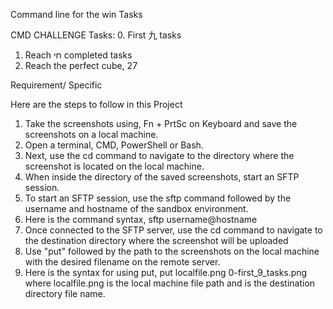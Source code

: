 Command line for the win Tasks

CMD CHALLENGE
Tasks:
0. First 九 tasks
1. Reach חי completed tasks
2. Reach the perfect cube, 27

Requirement/ Specific

Here are the steps to follow in this Project

1. Take the screenshots using, Fn + PrtSc on Keyboard and save the screenshots on a local machine.
2. Open a terminal, CMD, PowerShell or Bash.
3. Next, use the cd command to navigate to the directory where the screenshot is located on the local machine.
4. When inside the directory of the saved screenshots, start an SFTP session.
5. To start an SFTP session, use the sftp command followed by the username and hostname of the sandbox environment. 
6. Here is the command syntax, sftp username@hostname
7. Once connected to the SFTP server, use the cd command to navigate to the destination directory where the screenshot will be uploaded
8. Use "put" followed by the path to the screenshots on the local machine with the desired filename on the remote server.
9. Here is the syntax for using put, put localfile.png 0-first_9_tasks.png
where localfile.png is the local machine file path and is the destination directory file name.
